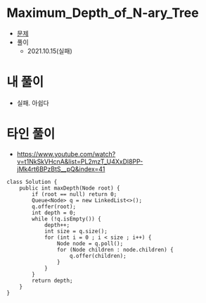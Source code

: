 # Maximum_Depth_of_N-ary_Tree
- [문제](https://leetcode.com/problems/maximum-depth-of-n-ary-tree/)
- 풀이
    - 2021.10.15(실패)

# 내 풀이
- 실패. 아쉽다

# 타인 풀이
- https://www.youtube.com/watch?v=t1NkSkVHcnA&list=PL2mzT_U4XxDl8PP-jMk4rt6BPzBtS__pQ&index=41
```
class Solution {
    public int maxDepth(Node root) {
        if (root == null) return 0;
        Queue<Node> q = new LinkedList<>();
        q.offer(root);
        int depth = 0;
        while (!q.isEmpty()) {
            depth++;
            int size = q.size();
            for (int i = 0 ; i < size ; i++) {
                Node node = q.poll();
                for (Node children : node.children) {
                    q.offer(children);
                }
            }
        }
        return depth;
    }
}
```